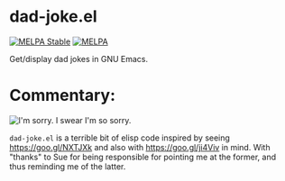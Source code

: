 # dad-joke.el

[![MELPA Stable](https://stable.melpa.org/packages/dad-joke-badge.svg)](https://stable.melpa.org/#/dad-joke)
[![MELPA](https://melpa.org/packages/dad-joke-badge.svg)](https://melpa.org/#/dad-joke)

Get/display dad jokes in GNU Emacs.

# Commentary:

![I'm sorry. I swear I'm so sorry.](https://user-images.githubusercontent.com/28237/27333781-f6a4c61e-55be-11e7-965f-474765e8eb64.gif)


`dad-joke.el` is a terrible bit of elisp code inspired by seeing
https://goo.gl/NXTJXk and also with https://goo.gl/ji4Viv in mind. With
"thanks" to Sue for being responsible for pointing me at the former, and
thus reminding me of the latter.
